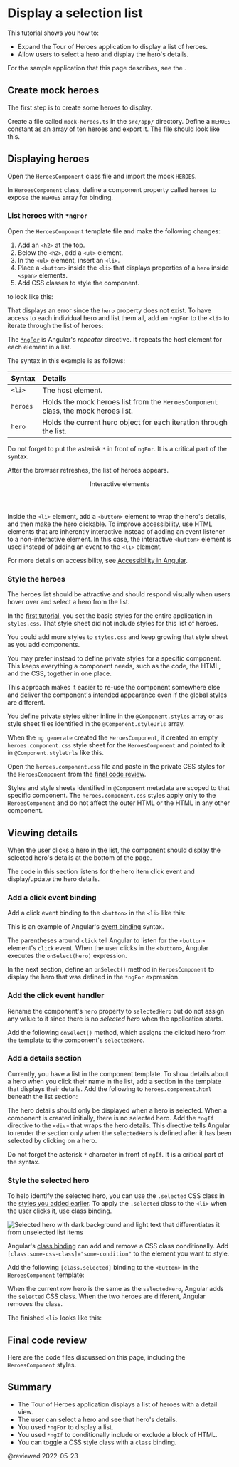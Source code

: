 # Display a selection list

This tutorial shows you how to:

* Expand the Tour of Heroes application to display a list of heroes.
* Allow users to select a hero and display the hero's details.

<div class="alert is-helpful">

For the sample application that this page describes, see the <live-example></live-example>.

</div>

## Create mock heroes

The first step is to create some heroes to display.

Create a file called `mock-heroes.ts` in the `src/app/` directory.
Define a `HEROES` constant as an array of ten heroes and export it.
The file should look like this.

<code-example header="src/app/mock-heroes.ts" path="toh-pt2/src/app/mock-heroes.ts"></code-example>

## Displaying heroes

Open the `HeroesComponent` class file and import the mock `HEROES`.

<code-example header="src/app/heroes/heroes.component.ts (import HEROES)" path="toh-pt2/src/app/heroes/heroes.component.ts" region="import-heroes"></code-example>

In `HeroesComponent` class, define a component property called `heroes` to expose the `HEROES` array for binding.

<code-example header="src/app/heroes/heroes.component.ts" path="toh-pt2/src/app/heroes/heroes.component.ts" region="component"></code-example>

### List heroes with `*ngFor`

Open the `HeroesComponent` template file and make the following changes:

1.  Add an `<h2>` at the top.
2.  Below the `<h2>`, add a `<ul>` element.
3.  In the `<ul>` element, insert an `<li>`.
4.  Place a `<button>` inside the `<li>` that displays properties of a `hero` inside `<span>` elements.
5.  Add CSS classes to style the component.

to look like this:

<code-example header="heroes.component.html (heroes template)" path="toh-pt2/src/app/heroes/heroes.component.1.html" region="list"></code-example>

That displays an error since the `hero` property does not exist.
To have access to each individual hero and list them all, add an `*ngFor` to the `<li>` to iterate through the list of heroes:

<code-example path="toh-pt2/src/app/heroes/heroes.component.1.html" region="li"></code-example>

The [`*ngFor`](guide/built-in-directives#ngFor) is Angular's *repeater* directive.
It repeats the host element for each element in a list.

The syntax in this example is as follows:

| Syntax   | Details |
|:---      |:---     |
| `<li>`   | The host element.                                                                  |
| `heroes` | Holds the mock heroes list from the `HeroesComponent` class, the mock heroes list. |
| `hero`   | Holds the current hero object for each iteration through the list.                 |

<div class="alert is-important">

Do not forget to put the asterisk `*` in front of `ngFor`.
It is a critical part of the syntax.

</div>

After the browser refreshes, the list of heroes appears.

<div class="callout is-helpful">

<header>Interactive elements</header>

Inside the `<li>` element, add a `<button>` element to wrap the hero's details, and then make the hero clickable. To improve accessibility, use HTML elements that are inherently interactive instead of adding an event listener to a non-interactive element. In this case, the interactive `<button>` element is used instead of adding an event to the `<li>` element.

For more details on accessibility, see [Accessibility in Angular](guide/accessibility).

</div>

<a id="styles"></a>

### Style the heroes

The heroes list should be attractive and should respond visually when users
hover over and select a hero from the list.

In the [first tutorial](tutorial/toh-pt0#app-wide-styles), you set the basic styles for the entire application in `styles.css`.
That style sheet did not include styles for this list of heroes.

You could add more styles to `styles.css` and keep growing that style sheet as you add components.

You may prefer instead to define private styles for a specific component. This keeps everything a component needs, such as the code, the HTML, and the CSS, together in one place.

This approach makes it easier to re-use the component somewhere else and deliver the component's intended appearance even if the global styles are different.

You define private styles either inline in the `@Component.styles` array or as style sheet files identified in the `@Component.styleUrls` array.

When the `ng generate` created the `HeroesComponent`, it created an empty `heroes.component.css` style sheet for the `HeroesComponent` and pointed to it in `@Component.styleUrls` like this.

<code-example header="src/app/heroes/heroes.component.ts (@Component)" path="toh-pt2/src/app/heroes/heroes.component.ts" region="metadata"></code-example>

Open the `heroes.component.css` file and paste in the private CSS styles for the `HeroesComponent` from the [final code review](#final-code-review).

<div class="alert is-important">

Styles and style sheets identified in `@Component` metadata are scoped to that specific component.
The `heroes.component.css` styles apply only to the `HeroesComponent` and do not affect the outer HTML or the HTML in any other component.

</div>

## Viewing details

When the user clicks a hero in the list, the component should display the selected hero's details at the bottom of the page.

The code in this section listens for the hero item click event and display/update the hero details.

### Add a click event binding

Add a click event binding to the `<button>` in the `<li>` like this:

<code-example header="heroes.component.html (template excerpt)" path="toh-pt2/src/app/heroes/heroes.component.1.html" region="selectedHero-click"></code-example>

This is an example of Angular's [event binding](guide/event-binding) syntax.

The parentheses around `click` tell Angular to listen for the `<button>` element's `click` event.
When the user clicks in the `<button>`, Angular executes the `onSelect(hero)` expression.

In the next section, define an `onSelect()` method in `HeroesComponent` to display the hero that was defined in the `*ngFor` expression.

### Add the click event handler

Rename the component's `hero` property to `selectedHero` but do not assign any value to it since there is no *selected hero* when the application starts.

Add the following `onSelect()` method, which assigns the clicked hero from the template to the component's `selectedHero`.

<code-example header="src/app/heroes/heroes.component.ts (onSelect)" path="toh-pt2/src/app/heroes/heroes.component.ts" region="on-select"></code-example>

### Add a details section

Currently, you have a list in the component template.
To show details about a hero when you click their name in the list, add a section
in the template that displays their details.
Add the following to `heroes.component.html` beneath the list section:

<code-example header="heroes.component.html (selected hero details)" path="toh-pt2/src/app/heroes/heroes.component.html" region="selectedHero-details"></code-example>

The hero details should only be displayed when a hero is selected. When a component is created initially, there is no selected hero. Add the `*ngIf` directive to the `<div>` that wraps the hero details. This directive tells Angular to render the section only when the `selectedHero` is defined after it has been selected by clicking on a hero.

<div class="alert is-important">

Do not forget the asterisk `*` character in front of `ngIf`.
It is a critical part of the syntax.

</div>

### Style the selected hero

To help identify the selected hero, you can use the `.selected` CSS class in the [styles you added earlier](#styles).
To apply the `.selected` class to the `<li>` when the user clicks it, use class binding.

<div class="lightbox">

<img alt="Selected hero with dark background and light text that differentiates it from unselected list items" src="generated/images/guide/toh/heroes-list-selected.png">

</div>

Angular's [class binding](guide/class-binding) can add and remove a CSS class conditionally.
Add `[class.some-css-class]="some-condition"` to the element you want to style.

Add the following `[class.selected]` binding to the `<button>` in the `HeroesComponent` template:

<code-example header="heroes.component.html (toggle the 'selected' CSS class)" path="toh-pt2/src/app/heroes/heroes.component.1.html" region="class-selected"></code-example>

When the current row hero is the same as the `selectedHero`, Angular adds the `selected` CSS class.
When the two heroes are different, Angular removes the class.

The finished `<li>` looks like this:

<code-example header="heroes.component.html (list item hero)" path="toh-pt2/src/app/heroes/heroes.component.html" region="li"></code-example>

<a id="final-code-review"></a>

## Final code review

Here are the code files discussed on this page, including the `HeroesComponent` styles.

<code-tabs>
    <code-pane header="src/app/mock-heroes.ts" path="toh-pt2/src/app/mock-heroes.ts"></code-pane>
    <code-pane header="src/app/heroes/heroes.component.ts" path="toh-pt2/src/app/heroes/heroes.component.ts"></code-pane>
    <code-pane header="src/app/heroes/heroes.component.html" path="toh-pt2/src/app/heroes/heroes.component.html"></code-pane>
    <code-pane header="src/app/heroes/heroes.component.css" path="toh-pt2/src/app/heroes/heroes.component.css"></code-pane>
</code-tabs>

## Summary

*   The Tour of Heroes application displays a list of heroes with a detail view.
*   The user can select a hero and see that hero's details.
*   You used `*ngFor` to display a list.
*   You used `*ngIf` to conditionally include or exclude a block of HTML.
*   You can toggle a CSS style class with a `class` binding.

@reviewed 2022-05-23
